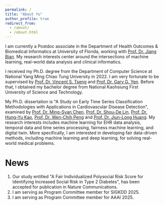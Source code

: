 ```yaml
---
permalink: /
title: "About Yu"
author_profile: true
redirect_from: 
  - /about/
  - /about.html
---
```


I am currently a Postdoc associate in the Department of Health Outcomes & Biomedical Informatics at University of Florida, working with [Prof. Dr. Jiang Bian](https://hobi.med.ufl.edu/profile/bian-jiang/). My research interests center around the intersections of machine learning, real-world data analysis and clinical informatics.

I received my Ph.D. degree from the Department of Computer Science at National Yang Ming Chiao Tung University in 2022. I am very fortunate to be supervised by [Prof. Dr. Vincent S. Tseng](https://people.cs.nctu.edu.tw/~vtseng/) and [Prof. Dr. Gary G. Yen](https://isc.okstate.edu/). Before that, I obtained my bachelor degree from National Kaohsiung First University of Science and Technology. 

My Ph.D. dissertation is "A Study on Early Time Series Classification Methodologies with Applications in Cardiovascular Disease Detection", examined by [Prof. Dr. Ming-Syan Chen](http://arbor.ee.ntu.edu.tw/~mschen/), [Prof. Dr. Shou-De Lin](https://www.csie.ntu.edu.tw/~sdlin/), [Prof. Dr. Hung-Yu Kao](https://ikmlab.csie.ncku.edu.tw/advisor.html), [Prof. Dr. Wen-Chih Peng](https://sites.google.com/site/wcpeng/) and [Prof. Dr. Jiun-Long Huang](https://people.cs.nctu.edu.tw/~jlhuang/). My research interests includes machine learning for EHR data analysis, temporal data and time series processing, fairness machine learning, and digital twin. More specifically, I am interested in developing fair data-driven methods, including machine learning and deep learning, for solving real-world medical problems.

News
======
1. Our study entitled "A Fair Individualized Polysocial Risk Score for Identifying Increased Social Risk in Type 2 Diabetes", has been accepted for publication in Nature Communications. 
1. I am serving as Program Committee member for SIGKDD 2025.
1. I am serving as Program Committee member for AAAI 2025.